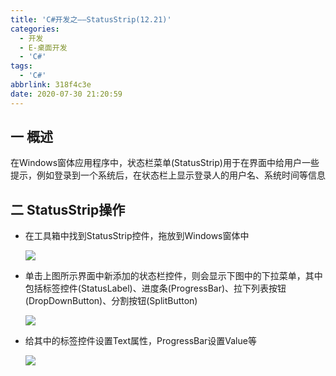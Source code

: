 ```yaml
---
title: 'C#开发之——StatusStrip(12.21)'
categories:
  - 开发
  - E-桌面开发
  - 'C#'
tags:
  - 'C#'
abbrlink: 318f4c3e
date: 2020-07-30 21:20:59
---
```

## 一 概述

在Windows窗体应用程序中，状态栏菜单(StatusStrip)用于在界面中给用户一些提示，例如登录到一个系统后，在状态栏上显示登录人的用户名、系统时间等信息

<!--more-->

## 二 StatusStrip操作

* 在工具箱中找到StatusStrip控件，拖放到Windows窗体中

  ![][1]
  
* 单击上图所示界面中新添加的状态栏控件，则会显示下图中的下拉菜单，其中包括标签控件(StatusLabel)、进度条(ProgressBar)、拉下列表按钮(DropDownButton)、分割按钮(SplitButton)

  ![][2]
  
* 给其中的标签控件设置Text属性，ProgressBar设置Value等

  ![][3]




[1]:https://fastly.jsdelivr.net/gh/PGzxc/CDN@master/blog-image/csharp-winform-statusstrip-drag.png
[2]:https://fastly.jsdelivr.net/gh/PGzxc/CDN@master/blog-image/csharp-winform-status-items.png
[3]:https://fastly.jsdelivr.net/gh/PGzxc/CDN@master/blog-image/csharp-winform-statustrip-value-set.png
